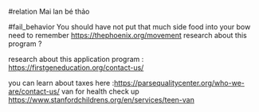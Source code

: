 #relation 
Mai lan bé thảo

#fail_behavior 
You should have not put that much side food into your bow need to remember
https://thephoenix.org/movement research about this program ? 

research about this application program : https://firstgeneducation.org/contact-us/ 

you can learn about taxes here :https://parsequalitycenter.org/who-we-are/contact-us/ 
van for health check up https://www.stanfordchildrens.org/en/services/teen-van 
